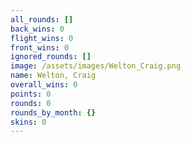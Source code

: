 ```yaml
---
all_rounds: []
back_wins: 0
flight_wins: 0
front_wins: 0
ignored_rounds: []
image: /assets/images/Welton_Craig.png
name: Welton, Craig
overall_wins: 0
points: 0
rounds: 0
rounds_by_month: {}
skins: 0
---
```

